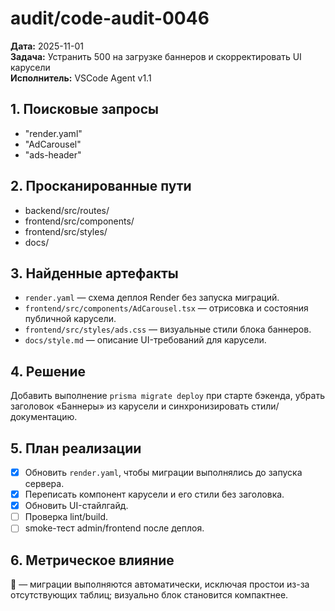# audit/code-audit-0046

**Дата:** 2025-11-01  
**Задача:** Устранить 500 на загрузке баннеров и скорректировать UI карусели  
**Исполнитель:** VSCode Agent v1.1

## 1. Поисковые запросы
- "render.yaml"
- "AdCarousel"
- "ads-header"

## 2. Просканированные пути
- backend/src/routes/
- frontend/src/components/
- frontend/src/styles/
- docs/

## 3. Найденные артефакты
- `render.yaml` — схема деплоя Render без запуска миграций.
- `frontend/src/components/AdCarousel.tsx` — отрисовка и состояния публичной карусели.
- `frontend/src/styles/ads.css` — визуальные стили блока баннеров.
- `docs/style.md` — описание UI-требований для карусели.

## 4. Решение
Добавить выполнение `prisma migrate deploy` при старте бэкенда, убрать заголовок «Баннеры» из карусели и синхронизировать стили/документацию.

## 5. План реализации
- [x] Обновить `render.yaml`, чтобы миграции выполнялись до запуска сервера.
- [x] Переписать компонент карусели и его стили без заголовка.
- [x] Обновить UI-стайлгайд.
- [ ] Проверка lint/build.
- [ ] smoke-тест admin/frontend после деплоя.

## 6. Метрическое влияние
🔵 — миграции выполняются автоматически, исключая простои из-за отсутствующих таблиц; визуально блок становится компактнее.
